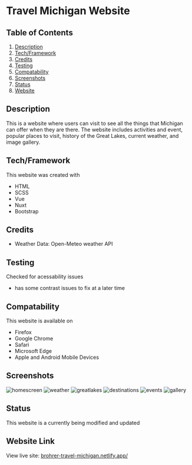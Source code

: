 # Travel Michigan Website

## Table of Contents
1. [Description](#description)
2. [Tech/Framework](#techframework)
3. [Credits](#credits)
4. [Testing](#testing)
5. [Compatability](#compatability)
6. [Screenshots](#screenshots)
7. [Status](#status)
8. [Website](#website-link)

## Description
This is a website where users can visit to see all the things that Michigan can offer when they are there. The website includes activities and event, popular places to visit, history of the Great Lakes, current weather, and image gallery.

## Tech/Framework
This website was created with 
- HTML
- SCSS
- Vue
- Nuxt
- Bootstrap

## Credits
- Weather Data: Open-Meteo weather API

## Testing
Checked for acessability issues
- has some contrast issues to fix at a later time
## Compatability
This website is available on 
- Firefox
- Google Chrome
- Safari
- Microsoft Edge
- Apple and Android Mobile Devices

## Screenshots
![homescreen](../screenshots/Homescreen.jpeg)
![weather](../screenshots/Weather.jpeg)
![greatlakes](../screenshots/GreatLakes.jpeg)
![destinations](../screenshots/destinations.jpeg)
![events](../screenshots/Events.jpeg)
![gallery](../screenshots/gallery.jpeg)
## Status
This website is a currently being modified and updated

## Website Link
View live site: [brohrer-travel-michigan.netlify.app/](https://brohrer-travel-michigan.netlify.app/)

